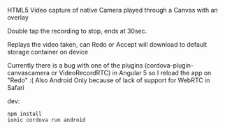 HTML5 Video capture of native Camera played through a Canvas with an overlay

Double tap the recording to stop, ends at 30sec.

Replays the video taken, can Redo or Accept will download to default storage container on device

Currently there is a bug with one of the plugins (cordova-plugin-canvascamera or VideoRecordRTC) in Angular 5 so I reload the app on "Redo" :(
Also Android Only because of lack of support for WebRTC in Safari

dev:
```
npm install
ionic cordova run android
```